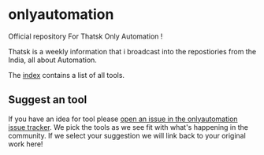 # onlyautomation
Official repository For Thatsk Only Automation !

Thatsk is a weekly information that i broadcast into the repostiories from the India, all about Automation.

The [index](tools.md) contains a list of all tools.




## Suggest an tool

If you have an idea for tool please [open an issue in the onlyautomation issue tracker](https://github.com/thatsk/onlyautomation/issues/new).
We pick the tools as we see fit with what's happening in the community.
If we select your suggestion we will link back to your original work here!


